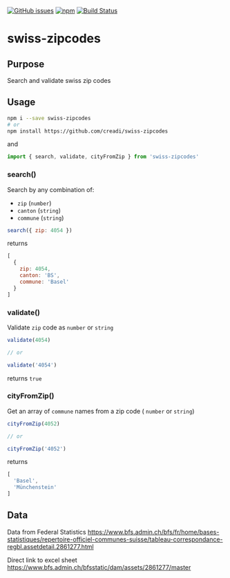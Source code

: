 [![GitHub issues](https://img.shields.io/github/issues/badges/shields.svg)](https://github.com/creadi/swiss-zipcodes)
[![npm](https://img.shields.io/npm/l/express.svg)](https://github.com/creadi/swiss-zipcodes)
[![Build Status](https://travis-ci.org/creadi/swiss-zipcodes.svg?branch=master)](https://travis-ci.org/creadi/swiss-zipcodes)

# swiss-zipcodes

## Purpose

Search and validate swiss zip codes

## Usage

```bash
npm i --save swiss-zipcodes
# or
npm install https://github.com/creadi/swiss-zipcodes
```

and

```javascript
import { search, validate, cityFromZip } from 'swiss-zipcodes'
```

### search()

Search by any combination of:
  * `zip` (`number`)
  * `canton` (`string`)
  * `commune` (`string`)

```javascript
search({ zip: 4054 })
```

returns

```javascript
[
  {
    zip: 4054,
    canton: 'BS',
    commune: 'Basel'
  }
]
```

### validate()

Validate `zip` code as `number` or `string`

```javascript
validate(4054)

// or

validate('4054')
```

returns `true`

### cityFromZip()

Get an array of `commune` names from a zip code ( `number` or `string`)

```javascript
cityFromZip(4052)

// or

cityFromZip('4052')
```

returns

```javascript
[
  'Basel',
  'Münchenstein'
]
```

## Data

Data from Federal Statistics
https://www.bfs.admin.ch/bfs/fr/home/bases-statistiques/repertoire-officiel-communes-suisse/tableau-correspondance-regbl.assetdetail.2861277.html

Direct link to excel sheet
https://www.bfs.admin.ch/bfsstatic/dam/assets/2861277/master
